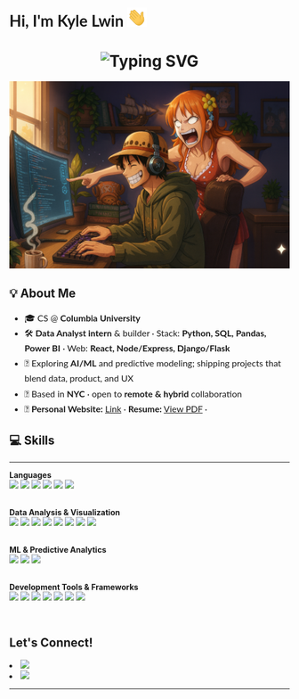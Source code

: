 <h1 style="font-family: 'Lato', Helvetica, Arial, sans-serif;">
  Hi, I'm Kyle Lwin <img src="https://raw.githubusercontent.com/ABSphreak/ABSphreak/master/gifs/Hi.gif" width="35">
</h1>

<h1 align="center">
    <img src="https://readme-typing-svg.herokuapp.com?font=Lato&size=27&duration=2000&pause=700&center=true&vCenter=true&width=435&lines=Let's+Solve+Problems+Together!;Data+Enthusiast;Analyst;Developer;Active+Learner" alt="Typing SVG" />
</h1>

<img src="https://github.com/kyawkhaungml/kyawkhaungml/blob/main/luffycoding.png" alt="Banner of Luffy coding with Nami">


<h2>💡 About Me</h2>

<ul style="font-family: Lato, sans-serif; font-size: 16px; line-height: 1.7;">
  <li>🎓 CS @ <strong>Columbia University</strong></li>
  <li>🛠️ <strong>Data Analyst intern</strong> & builder · Stack: <strong>Python, SQL, Pandas, Power BI</strong> · Web: <strong>React, Node/Express, Django/Flask</strong></li>
  <li>🤖 Exploring <strong>AI/ML</strong> and predictive modeling; shipping projects that blend data, product, and UX</li>
  <li>📍 Based in <strong>NYC</strong> · open to <strong>remote & hybrid</strong> collaboration</li>
  <li>🔗 <strong>Personal Website:</strong> 
    <a href="https://kyawkhaungml.github.io/portfolio/" target="_blank">Link</a> · 
    <strong>Resume:</strong> 
    <a href="https://drive.google.com/file/d/1-jUpeq3N5zjh5yu3FE1ST1w0ImhC5bKj/view?usp=sharing" target="_blank">View PDF</a> · 
  </li>
</ul>

<h2>💻 Skills</h2>
<hr>

<div>

<!-- Languages -->
<b>Languages</b><br>
<img src="https://img.shields.io/badge/Python-3776AB?logo=python&logoColor=white&labelColor=2b2b2b">
<img src="https://img.shields.io/badge/SQL-025E8C?logo=postgresql&logoColor=white&labelColor=2b2b2b">
<img src="https://img.shields.io/badge/C++-00599C?logo=cplusplus&logoColor=white&labelColor=2b2b2b">
<img src="https://img.shields.io/badge/Java-007396?logo=openjdk&logoColor=white&labelColor=2b2b2b">
<img src="https://img.shields.io/badge/JavaScript-F7DF1E?logo=javascript&logoColor=222&labelColor=2b2b2b">
<img src="https://img.shields.io/badge/PHP-777BB4?logo=php&logoColor=white&labelColor=2b2b2b">
<br><br>

<!-- Data Analysis & Visualization -->
<b>Data Analysis & Visualization</b><br>
<img src="https://img.shields.io/badge/Pandas-150458?logo=pandas&logoColor=white&labelColor=2b2b2b">
<img src="https://img.shields.io/badge/NumPy-013243?logo=numpy&logoColor=white&labelColor=2b2b2b">
<img src="https://img.shields.io/badge/Matplotlib-11557C?logo=plotly&logoColor=white&labelColor=2b2b2b">
<img src="https://img.shields.io/badge/Plotly-3F4F75?logo=plotly&logoColor=white&labelColor=2b2b2b">
<img src="https://img.shields.io/badge/scikit--learn-F7931E?logo=scikitlearn&logoColor=white&labelColor=2b2b2b">
<img src="https://img.shields.io/badge/Power%20BI-F2C811?logo=powerbi&logoColor=000&labelColor=2b2b2b">
<img src="https://img.shields.io/badge/Excel-217346?logo=microsoft-excel&logoColor=white&labelColor=2b2b2b">
<img src="https://img.shields.io/badge/Google%20Sheets-34A853?logo=googlesheets&logoColor=white&labelColor=2b2b2b">
<br><br>

<!-- ML & Predictive Analytics -->
<b>ML & Predictive Analytics</b><br>
<img src="https://img.shields.io/badge/Prophet-0B5FFF?logo=python&logoColor=white&labelColor=2b2b2b">
<img src="https://img.shields.io/badge/yfinance-4B8BBE?logo=python&logoColor=white&labelColor=2b2b2b">
<img src="https://img.shields.io/badge/Time%20Series-7B61FF?logo=apache-spark&logoColor=white&labelColor=2b2b2b">
<br><br>

<!-- Development Tools & Frameworks -->
<b>Development Tools & Frameworks</b><br>
<img src="https://img.shields.io/badge/Git-F05032?logo=git&logoColor=white&labelColor=2b2b2b">
<img src="https://img.shields.io/badge/GitHub-181717?logo=github&logoColor=white&labelColor=2b2b2b">
<img src="https://img.shields.io/badge/VS%20Code-007ACC?logo=visualstudiocode&logoColor=white&labelColor=2b2b2b">
<img src="https://img.shields.io/badge/Streamlit-FF4B4B?logo=streamlit&logoColor=white&labelColor=2b2b2b">
<img src="https://img.shields.io/badge/Django-092E20?logo=django&logoColor=white&labelColor=2b2b2b">
<img src="https://img.shields.io/badge/React-61DAFB?logo=react&logoColor=222&labelColor=2b2b2b">
<img src="https://img.shields.io/badge/Node.js-339933?logo=nodedotjs&logoColor=white&labelColor=2b2b2b">
</div>
<br>

<div>
  <h2>Let's Connect!</h2>
  <li>
  <a href="kl3631@columbia.edu">
    <img src="https://img.shields.io/badge/EMAIL-kl3631%40columbia.edu-blue" />
  </a>
  </li>
  <li>
  <a href="https://www.linkedin.com/in/kyaw-khaung-myo-lwin/" target="_blank">
    <img src="https://img.shields.io/badge/LinkedIn-Kyaw%20Khaung%20Myo%20Lwin-blue" target="_blank" />
  </a>
  </li>
</div>

<hr>
